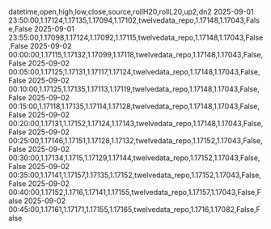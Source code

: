 datetime,open,high,low,close,source,rollH20,rollL20,up2,dn2
2025-09-01 23:50:00,1.17124,1.17135,1.17094,1.17102,twelvedata_repo,1.17148,1.17043,False,False
2025-09-01 23:55:00,1.17098,1.17124,1.17092,1.17115,twelvedata_repo,1.17148,1.17043,False,False
2025-09-02 00:00:00,1.17115,1.17132,1.17099,1.17118,twelvedata_repo,1.17148,1.17043,False,False
2025-09-02 00:05:00,1.17125,1.17131,1.17117,1.17124,twelvedata_repo,1.17148,1.17043,False,False
2025-09-02 00:10:00,1.17125,1.17135,1.17113,1.17119,twelvedata_repo,1.17148,1.17043,False,False
2025-09-02 00:15:00,1.17118,1.17135,1.17114,1.17128,twelvedata_repo,1.17148,1.17043,False,False
2025-09-02 00:20:00,1.17131,1.17152,1.17124,1.17143,twelvedata_repo,1.17148,1.17043,False,False
2025-09-02 00:25:00,1.17146,1.17151,1.17128,1.17132,twelvedata_repo,1.17152,1.17043,False,False
2025-09-02 00:30:00,1.17134,1.1715,1.17129,1.17144,twelvedata_repo,1.17152,1.17043,False,False
2025-09-02 00:35:00,1.17141,1.17157,1.17135,1.17152,twelvedata_repo,1.17152,1.17043,False,False
2025-09-02 00:40:00,1.17152,1.1716,1.17141,1.17155,twelvedata_repo,1.17157,1.17043,False,False
2025-09-02 00:45:00,1.17161,1.17171,1.17155,1.17165,twelvedata_repo,1.1716,1.17082,False,False
